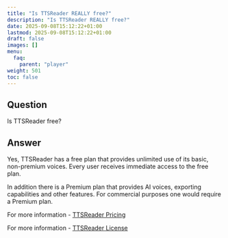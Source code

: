 ```yaml
---
title: "Is TTSReader REALLY free?"
description: "Is TTSReader REALLY free?"
date: 2025-09-08T15:12:22+01:00
lastmod: 2025-09-08T15:12:22+01:00
draft: false
images: []
menu:
  faq:
    parent: "player"
weight: 501
toc: false
---
```


## Question

Is TTSReader free?

## Answer

Yes, TTSReader has a free plan that provides unlimited use of its basic,
non-premium voices. Every user receives immediate access to the free
plan.

In addition there is a Premium plan that provides AI voices, exporting
capabilities and other features. For commercial purposes one would require a Premium plan.

For more information - [TTSReader Pricing](https://ttsreader.com/docs/support/pricing/)

For more information - [TTSReader License](https://ttsreader.com/docs/legal/commercial/)
